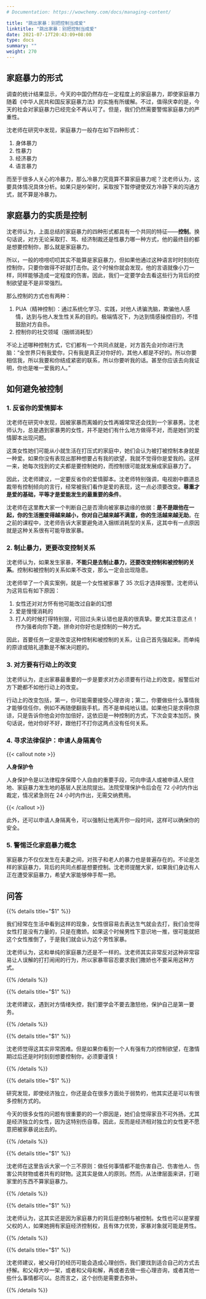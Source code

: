 ```yaml
---
# Documentation: https://wowchemy.com/docs/managing-content/

title: "跳出家暴：别把控制当成爱"
linktitle: "跳出家暴：别把控制当成爱"
date: 2021-07-17T20:43:09+08:00
type: docs
summary: ""
weight: 270
---
```


<!--more-->

## 家庭暴力的形式

调查的统计结果显示，今天的中国仍然存在一定程度上的家庭暴力，即使家庭暴力随着《中华人民共和国反家庭暴力法》的实施有所缓解。不过，值得庆幸的是，今天的社会对家庭暴力已经完全不再认可了。但是，我们仍然需要警惕家庭暴力的严重性。

沈老师在研究中发现，家庭暴力一般存在如下四种形式：

1. 身体暴力
2. 性暴力
3. 经济暴力
4. 语言暴力

而至于很多人关心的冷暴力，那么冷暴力究竟算不算家庭暴力呢？沈老师认为，这要具体情况具体分析。如果只是吵架时，采取按下暂停键使双方冷静下来的沟通方式，就不算是冷暴力。

## 家庭暴力的实质是控制

沈老师认为，上面总结的家庭暴力的四种形式都具有一个共同的特征——**控制**。换句话说，对方无论采取打、骂、经济制裁还是性暴力哪一种方式，他的最终目的都是想要控制你，那么就是家庭暴力。

所以，一般的唠唠叨叨其实不能算是家庭暴力，但如果他通过这种语言时时刻刻在控制你，只要你做得不好就打击你。这个时候你就会发现，他的言语就像小刀一样，同样能够造成一定程度的伤害。因此，我们一定要学会去看这些行为背后的控制欲望是不是非常强烈。

那么控制的方式也有两种：

1. PUA（精神控制）：通过系统化学习、实践，对他人诱骗洗脑，欺骗他人感情，达到与他人发生性关系的目的。极端情况下，为达到情感操控目的，不惜鼓励对方自杀。
2. 控制你的社交领域（捆绑消耗型）

不论上述哪种控制方式，它们都有一个共同点就是，对方首先会对你进行洗脑：“全世界只有我爱你，只有我是真正对你好的，其他人都是不好的。所以你要相信我，所以我要和你结成紧密的联系，所以你要听我的话。甚至你应该去向我证明，你也是唯一爱我的人。”

## 如何避免被控制

### 1. 反省你的爱情脚本

沈老师在研究中发现，因被家暴而离婚的女性再婚常常还会找到一个家暴男。沈老师认为，总是遇到家暴男的女性，并不是她们有什么地方做得不对，而是她们的爱情脚本出现问题。

这类女性她们可能从小就生活在打压式的家庭中，她们会认为被打被控制本身就是一种爱。如果你没有表现出那种想要占有我的欲望，我就不觉得你是爱我的。这样一来，她每次找到的丈夫都是要控制她的，而控制很可能就发展成家庭暴力了。

因此，沈老师建议，一定要反省你的爱情脚本。沈老师特别强调，电视剧中霸道总裁带有控制倾向的言行，经常被我们看作是爱的表现，这一点必须要改变。**尊重才是爱的基础，平等才是爱能发生的最重要的条件**。

沈老师在这里教大家一个判断自己是否滑向被家暴边缘的依据：**是不是跟他在一起，你的生活圈变得越来越小，你对自己越来越不满意，你的生活越来越无助**。在之前的课程中，沈老师告诉大家要避免进入捆绑消耗型的关系，这其中有一点原因就是这种关系很有可能导致家暴。

### 2. 制止暴力，更要改变控制关系

沈老师认为，如果发生家暴，**不能只是去制止暴力，还要改变控制和被控制的关系**。控制和被控制的关系如果不改变，那么一定会出现隐患。

沈老师举了一个真实案例，就是一个女性被家暴了 35 次后才选择报警。沈老师认为这背后有如下原因：

1. 女性还对对方怀有他可能改过自新的幻想
2. 爱是慢慢消耗的
3. 打人的时候打得特别狠，可回过头来认错也是真的很真挚。要尤其注意这点！作为强者向你下跪，拼命对你好也是控制的一种方式。

因此，首要任务一定是改变这种控制和被控制的关系，让自己首先强起来。而单纯的原谅或赔礼道歉是不解决问题的。

### 3. 对方要有行动上的改变

沈老师认为，走出家暴最重要的一步是要求对方必须要有行动上的改变。报警后对方下跪都不如他行动上的改变。

行动上的改变包括，第一，你可能需要接受心理咨询；第二，你要做些什么事情我才能够信任你，例如不再随便翻我手机，而不是单纯地认错。如果他只是求得你原谅，只是告诉你他会对你加倍好，这依旧是一种控制的方式，下次会变本加厉。换句话说，他对你好不好，跟他打不打你这两点没有任何关系。

### 4. 寻求法律保护：申请人身隔离令

{{< callout note >}}

**人身保护令**

人身保护令是以法律程序保障个人自由的重要手段，可向申请人或被申请人居住地、家庭暴力发生地的基层人民法院提出。法院受理保护令后会在 72 小时内作出裁定，情况紧急则在 24 小时内作出，无需交纳费用。

{{< /callout >}}

此外，还可以申请人身隔离令，可以强制让他离开你一段时间，这样可以确保你的安全。

### 5. 警惕泛化家庭暴力概念

家庭暴力不仅仅发生在夫妻之间，对孩子和老人的暴力也是普遍存在的。不论是怎样的家庭暴力，背后的共同点都是想要控制。沈老师提醒大家，如果我们身边有人正在遭受家庭暴力，希望大家能够伸手帮一把。

## 问答

{{% details title="$1" %}}

我们经常在生活中看到这样的现象，女性很容易去表达生气就会去打，我们会觉得女性打是没有力量的，只是在撒娇。如果这个时候男性下意识地一推，很可能就把这个女性推倒了，于是我们就会认为这个男性家暴。

沈老师认为，这和单纯的家庭暴力还是不一样的。沈老师其实非常反对这种非常容易让人误解的打打闹闹的行为，所以家暴零容忍要求我们撒娇也不要采用这种方式。

{{% /details %}}

{{% details title="$1" %}}

沈老师建议，遇到对方情绪失控，我们要学会不要去激怒他，保护自己是第一要务。

{{% /details %}}

{{% details title="$1" %}}

沈老师觉得这其实非常困难。但是如果你看到一个人有强有力的控制欲望，在激情期过后还是时时刻刻想要控制你，必须要谨慎！

{{% /details %}}

{{% details title="$1" %}}

研究发现，即使经济独立，你还是会在很多方面处于弱势的，他其实还是可以有很多控制方式的。

今天的很多女性的问题有很重要的的一个原因是，她们会觉得家丑不可外扬，尤其是经济独立的女性，因为这特别伤自尊。因此，反而是经济相对独立的女性更不愿意把被家暴说出去的。

{{% /details %}}

{{% details title="$1" %}}

沈老师在这里告诉大家一个三不原则：做任何事情都不能伤害自己、伤害他人、伤害公共财物或者共有的财物。这其实是做人的原则。然而，从法律层面来讲，打砸家里的东西不算家庭暴力。

{{% /details %}}

{{% details title="$1" %}}

沈老师认为，这其实还是因为家庭暴力的背后是控制与被控制。女性也可以是掌握父权的人，如果她拥有家庭经济控制权，且有体力优势，家暴对象就可能是男性。

{{% /details %}}

{{% details title="$1" %}}

沈老师建议，被父母打的经历可能会造成心理创伤，我们要找到适合自己的方式去纾解。和父母大吵一架，或者和父母和解，再或者去做一些心理咨询，或者其他一些什么事情都可以。总而言之，这个创伤是需要去弥补。

{{% /details %}}